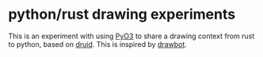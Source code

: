 # python/rust drawing experiments

This is an experiment with using [PyO3][] to share a drawing context from rust
to python, based on [druid][]. This is inspired by [drawbot][].


[PyO3]: https://github.com/PyO3/PyO3
[druid]: https://github.com/xi-editor/druid
[drawbot]: https://www.drawbot.com

